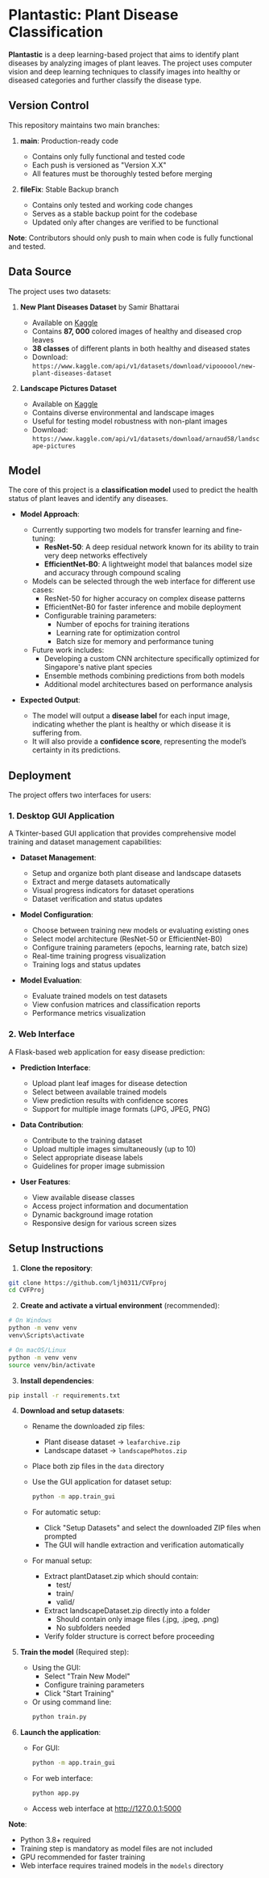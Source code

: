 # Plantastic: Plant Disease Classification

**Plantastic** is a deep learning-based project that aims to identify plant diseases by analyzing images of plant leaves. The project uses computer vision and deep learning techniques to classify images into healthy or diseased categories and further classify the disease type.

## Version Control

This repository maintains two main branches:

1. **main**: Production-ready code
   * Contains only fully functional and tested code
   * Each push is versioned as "Version X.X"
   * All features must be thoroughly tested before merging

2. **fileFix**: Stable Backup branch
   * Contains only tested and working code changes
   * Serves as a stable backup point for the codebase
   * Updated only after changes are verified to be functional

**Note**: Contributors should only push to main when code is fully functional and tested.

## Data Source

The project uses two datasets:

1. **New Plant Diseases Dataset** by Samir Bhattarai
   * Available on [Kaggle](https://www.kaggle.com/datasets/vipoooool/new-plant-diseases-dataset)
   * Contains **87, 000** colored images of healthy and diseased crop leaves
   * **38 classes** of different plants in both healthy and diseased states
   * Download: `https://www.kaggle.com/api/v1/datasets/download/vipoooool/new-plant-diseases-dataset`

2. **Landscape Pictures Dataset**
   * Available on [Kaggle](https://www.kaggle.com/datasets/arnaud58/landscape-pictures)
   * Contains diverse environmental and landscape images
   * Useful for testing model robustness with non-plant images
   * Download: `https://www.kaggle.com/api/v1/datasets/download/arnaud58/landscape-pictures`

## Model

The core of this project is a **classification model** used to predict the health status of plant leaves and identify any diseases.

* **Model Approach**:
  + Currently supporting two models for transfer learning and fine-tuning:
    - **ResNet-50**: A deep residual network known for its ability to train very deep networks effectively
    - **EfficientNet-B0**: A lightweight model that balances model size and accuracy through compound scaling
  + Models can be selected through the web interface for different use cases:
    - ResNet-50 for higher accuracy on complex disease patterns
    - EfficientNet-B0 for faster inference and mobile deployment
    - Configurable training parameters:
      * Number of epochs for training iterations
      * Learning rate for optimization control 
      * Batch size for memory and performance tuning
  + Future work includes:
    - Developing a custom CNN architecture specifically optimized for Singapore's native plant species
    - Ensemble methods combining predictions from both models
    - Additional model architectures based on performance analysis

* **Expected Output**:
  + The model will output a **disease label** for each input image, indicating whether the plant is healthy or which disease it is suffering from.
  + It will also provide a **confidence score**, representing the model’s certainty in its predictions.

## Deployment

The project offers two interfaces for users:

### 1. Desktop GUI Application

A Tkinter-based GUI application that provides comprehensive model training and dataset management capabilities:

* **Dataset Management**:
  + Setup and organize both plant disease and landscape datasets
  + Extract and merge datasets automatically
  + Visual progress indicators for dataset operations
  + Dataset verification and status updates

* **Model Configuration**:
  + Choose between training new models or evaluating existing ones
  + Select model architecture (ResNet-50 or EfficientNet-B0)
  + Configure training parameters (epochs, learning rate, batch size)
  + Real-time training progress visualization
  + Training logs and status updates

* **Model Evaluation**:
  + Evaluate trained models on test datasets
  + View confusion matrices and classification reports
  + Performance metrics visualization

### 2. Web Interface

A Flask-based web application for easy disease prediction:

* **Prediction Interface**:
  + Upload plant leaf images for disease detection
  + Select between available trained models
  + View prediction results with confidence scores
  + Support for multiple image formats (JPG, JPEG, PNG)

* **Data Contribution**:
  + Contribute to the training dataset
  + Upload multiple images simultaneously (up to 10)
  + Select appropriate disease labels
  + Guidelines for proper image submission

* **User Features**:
  + View available disease classes
  + Access project information and documentation
  + Dynamic background image rotation
  + Responsive design for various screen sizes

## Setup Instructions

1. **Clone the repository**:

```bash
git clone https://github.com/ljh0311/CVFproj
cd CVFProj
```

2. **Create and activate a virtual environment** (recommended):

```bash
# On Windows
python -m venv venv
venv\Scripts\activate

# On macOS/Linux
python -m venv venv
source venv/bin/activate
```

3. **Install dependencies**:

```bash
pip install -r requirements.txt
```

4. **Download and setup datasets**:
   * Rename the downloaded zip files:
     - Plant disease dataset → `leafarchive.zip`
     - Landscape dataset → `landscapePhotos.zip`
   * Place both zip files in the `data` directory
   
   * Use the GUI application for dataset setup:
     ```bash
     python -m app.train_gui
     ```
   * For automatic setup:
     - Click "Setup Datasets" and select the downloaded ZIP files when prompted
     - The GUI will handle extraction and verification automatically
   
   * For manual setup:
     - Extract plantDataset.zip which should contain:
       + test/
       + train/ 
       + valid/
     - Extract landscapeDataset.zip directly into a folder
       + Should contain only image files (.jpg, .jpeg, .png)
       + No subfolders needed
     - Verify folder structure is correct before proceeding

5. **Train the model** (Required step):
   * Using the GUI:
     - Select "Train New Model"
     - Configure training parameters
     - Click "Start Training"
   * Or using command line:
     ```bash
     python train.py
     ```

6. **Launch the application**:
   * For GUI:
     ```bash
     python -m app.train_gui
     ```
   * For web interface:
     ```bash
     python app.py
     ```
   * Access web interface at http://127.0.0.1:5000

**Note**: 
- Python 3.8+ required
- Training step is mandatory as model files are not included
- GPU recommended for faster training
- Web interface requires trained models in the `models` directory
